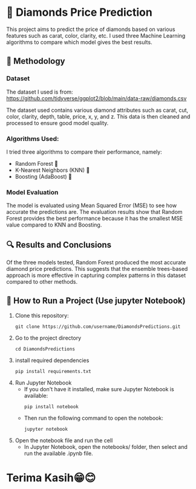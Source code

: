 # 💎 Diamonds Price Prediction
This project aims to predict the price of diamonds based on various features such as carat, color, clarity, etc. I used three Machine Learning algorithms to compare which model gives the best results.

## 📌 Methodology
### Dataset
The dataset I used is from: https://github.com/tidyverse/ggplot2/blob/main/data-raw/diamonds.csv

The dataset used contains various diamond attributes such as carat, cut, color, clarity, depth, table, price, x, y, and z.
This data is then cleaned and processed to ensure good model quality.

### Algorithms Used:
I tried three algorithms to compare their performance, namely:

- Random Forest 🌳
- K-Nearest Neighbors (KNN) 📍
- Boosting (AdaBoost) 🚀

### Model Evaluation

The model is evaluated using Mean Squared Error (MSE) to see how accurate the predictions are.
The evaluation results show that Random Forest provides the best performance because it has the smallest MSE value compared to KNN and Boosting.

## 🔍 Results and Conclusions

Of the three models tested, Random Forest produced the most accurate diamond price predictions.
This suggests that the ensemble trees-based approach is more effective in capturing complex patterns in this dataset compared to other methods.

## 🚀 How to Run a Project (Use jupyter Notebook)
1. Clone this repository:
   ```
   git clone https://github.com/username/DiamondsPredictions.git
2. Go to the project directory
   ```
   cd DiamondsPredictions
3. install required dependencies
   ```
   pip install requirements.txt
5. Run Jupyter Notebook
   - If you don't have it installed, make sure Jupyter Notebook is available:
     ```
     pip install notebook
   - Then run the following command to open the notebook:
     ```
     jupyter notebook
7. Open the notebook file and run the cell
   - In Jupyter Notebook, open the notebooks/ folder, then select and run the available .ipynb file.

# Terima Kasih😁😊
